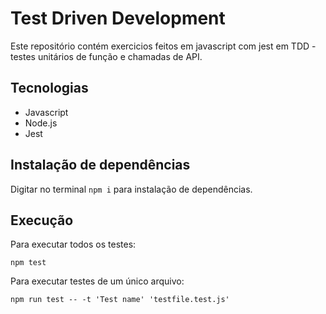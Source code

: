 # Test Driven Development
Este repositório contém exercicios feitos em javascript com jest em TDD - testes unitários de função e chamadas de API.

## Tecnologias
* Javascript
* Node.js
* Jest

## Instalação de dependências
Digitar no terminal ```npm i``` para instalação de dependências.

## Execução
Para executar todos os testes:<br>

```npm test```<br>

Para executar testes de um único arquivo: <br>

```npm run test -- -t 'Test name' 'testfile.test.js'```<br>

